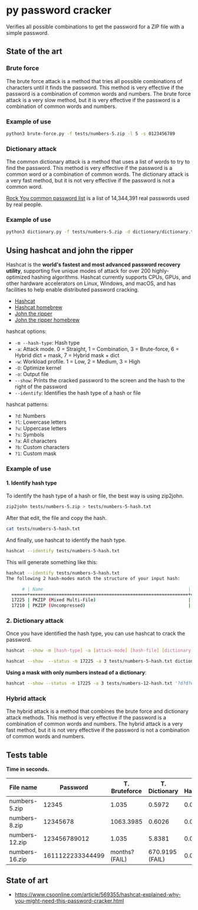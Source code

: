 # py password cracker

Verifies all possible combinations to get the password for a ZIP file with a simple password.

## State of the art

### Brute force

The brute force attack is a method that tries all possible combinations of characters until it finds the password. This method is very effective if the password is a combination of common words and numbers. The brute force attack is a very slow method, but it is very effective if the password is a combination of common words and numbers.

### Example of use

```bash
python3 brute-force.py -f tests/numbers-5.zip -l 5 -s 0123456789
```

### Dictionary attack

The common dictionary attack is a method that uses a list of words to try to find the password. This method is very effective if the password is a common word or a combination of common words. The dictionary attack is a very fast method, but it is not very effective if the password is not a common word.

[Rock You common password list](https://www.kaggle.com/datasets/wjburns/common-password-list-rockyoutxt) is a list of 14,344,391 real passwords used by real people.

### Example of use

```bash
python3 dictionary.py -f tests/numbers-5.zip -d dictionary/dictionary.txt
```

## Using hashcat and john the ripper

Hashcat is the **world's fastest and most advanced password recovery utility**, supporting five unique modes of attack for over 200 highly-optimized hashing algorithms. Hashcat currently supports CPUs, GPUs, and other hardware accelerators on Linux, Windows, and macOS, and has facilities to help enable distributed password cracking.

- [Hashcat](https://hashcat.net/hashcat/)
- [Hashcat homebrew](https://formulae.brew.sh/formula/hashcat)
- [John the ripper](https://www.openwall.com/john/)
- [John the ripper homebrew](https://formulae.brew.sh/formula/john-jumbo)

hashcat options:

- `-m --hash-type`: Hash type
- `-a`: Attack mode. 0 = Straight, 1 = Combination, 3 = Brute-force, 6 = Hybrid dict + mask, 7 = Hybrid mask + dict
- `-w`: Workload profile. 1 = Low, 2 = Medium, 3 = High
- `-O`: Optimize kernel
- `-o`: Output file
- `--show`: Prints the cracked password to the screen and the hash to the right of the password
- `--identify`: Identifies the hash type of a hash or file

hashcat patterns:

- `?d`: Numbers
- `?l`: Lowercase letters
- `?u`: Uppercase letters
- `?s`: Symbols
- `?a`: All characters
- `?b`: Custom characters
- `?1`: Custom mask

### Example of use

#### 1. Identify hash type

To identify the hash type of a hash or file, the best way is using zip2john.

```bash
zip2john tests/numbers-5.zip > tests/numbers-5-hash.txt
```

After that edit, the file and copy the hash.

```bash
cat tests/numbers-5-hash.txt
```

And finally, use hashcat to identify the hash type.

```bash
hashcat --identify tests/numbers-5-hash.txt
```

This will generate something like this:

```bash
hashcat --identify tests/numbers-5-hash.txt
The following 2 hash-modes match the structure of your input hash:

      # | Name                                                       | Category
  ======+============================================================+======================================
  17225 | PKZIP (Mixed Multi-File)                                   | Archive
  17210 | PKZIP (Uncompressed)                                       | Archive
```

### 2. Dictionary attack

Once you have identified the hash type, you can use hashcat to crack the password.

```bash
hashcat --show -m [hash-type] -a [attack-mode] [hash-file] [dictionary-file]
```

```bash
hashcat --show  --status -m 17225 -a 3 tests/numbers-5-hash.txt dictionary/rockyou.txt
```

**Using a mask with only numbers instead of a dictionary**:

```bash
hashcat --show --status -m 17225 -a 3 tests/numbers-12-hash.txt '?d?d?d?d?d?d?d?d?d?d?d?d'
```


### Hybrid attack

The hybrid attack is a method that combines the brute force and dictionary attack methods. This method is very effective if the password is a combination of common words and numbers. The hybrid attack is a very fast method, but it is not very effective if the password is not a combination of common words and numbers.

## Tests table

**Time in seconds.**

| File name      | Password         | T. Bruteforce  | T. Dictionary   | T. Hashcat |
| -------------- | ---------------- | -------------- | --------------- | ---------- |
| numbers-5.zip  | 12345            | 1.035          | 0.5972          | 0.038      |
| numbers-8.zip  | 12345678         | 1063.3985      | 0.6026          | 0.039      |
| numbers-12.zip | 123456789012     | 1.035          | 5.8381          | 0.038      |
| numbers-16.zip | 1611122233344499 | months? (FAIL) | 670.9195 (FAIL) | 0.041      |

## State of art

- https://www.csoonline.com/article/569355/hashcat-explained-why-you-might-need-this-password-cracker.html
